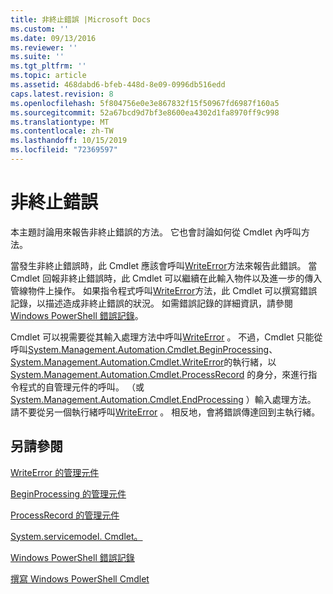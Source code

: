 ```yaml
---
title: 非終止錯誤 |Microsoft Docs
ms.custom: ''
ms.date: 09/13/2016
ms.reviewer: ''
ms.suite: ''
ms.tgt_pltfrm: ''
ms.topic: article
ms.assetid: 468dabd6-bfeb-448d-8e09-0996db516edd
caps.latest.revision: 8
ms.openlocfilehash: 5f804756e0e3e867832f15f50967fd6987f160a5
ms.sourcegitcommit: 52a67bcd9d7bf3e8600ea4302d1fa8970ff9c998
ms.translationtype: MT
ms.contentlocale: zh-TW
ms.lasthandoff: 10/15/2019
ms.locfileid: "72369597"
---
```

# <a name="non-terminating-errors"></a>非終止錯誤

本主題討論用來報告非終止錯誤的方法。 它也會討論如何從 Cmdlet 內呼叫方法。

當發生非終止錯誤時，此 Cmdlet 應該會呼叫[WriteError](/dotnet/api/System.Management.Automation.Cmdlet.WriteError)方法來報告此錯誤。 當 Cmdlet 回報非終止錯誤時，此 Cmdlet 可以繼續在此輸入物件以及進一步的傳入管線物件上操作。 如果指令程式呼叫[WriteError](/dotnet/api/System.Management.Automation.Cmdlet.WriteError)方法，此 Cmdlet 可以撰寫錯誤記錄，以描述造成非終止錯誤的狀況。 如需錯誤記錄的詳細資訊，請參閱[Windows PowerShell 錯誤記錄](./windows-powershell-error-records.md)。

Cmdlet 可以視需要從其輸入處理方法中呼叫[WriteError](/dotnet/api/System.Management.Automation.Cmdlet.WriteError) 。 不過，Cmdlet 只能從呼叫[System.Management.Automation.Cmdlet.BeginProcessing](/dotnet/api/System.Management.Automation.Cmdlet.BeginProcessing)、 [System.Management.Automation.Cmdlet.WriteError](/dotnet/api/System.Management.Automation.Cmdlet.WriteError)的執行緒，以 [System.Management.Automation.Cmdlet.ProcessRecord](/dotnet/api/System.Management.Automation.Cmdlet.ProcessRecord) 的身分，來進行指令程式的自管理元件的呼叫。 （或[System.Management.Automation.Cmdlet.EndProcessing](/dotnet/api/System.Management.Automation.Cmdlet.EndProcessing) ）輸入處理方法。 請不要從另一個執行緒呼叫[WriteError](/dotnet/api/System.Management.Automation.Cmdlet.WriteError) 。 相反地，會將錯誤傳達回到主執行緒。

## <a name="see-also"></a>另請參閱

[WriteError 的管理元件](/dotnet/api/System.Management.Automation.Cmdlet.WriteError)

[BeginProcessing 的管理元件](/dotnet/api/System.Management.Automation.Cmdlet.BeginProcessing)

[ProcessRecord 的管理元件](/dotnet/api/System.Management.Automation.Cmdlet.ProcessRecord)

[System.servicemodel. Cmdlet。](/dotnet/api/System.Management.Automation.Cmdlet.EndProcessing)

[Windows PowerShell 錯誤記錄](./windows-powershell-error-records.md)

[撰寫 Windows PowerShell Cmdlet](./writing-a-windows-powershell-cmdlet.md)
